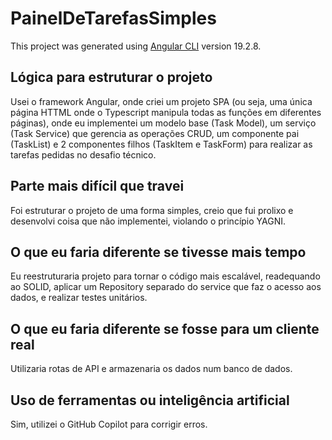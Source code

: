 # PainelDeTarefasSimples

This project was generated using [Angular CLI](https://github.com/angular/angular-cli) version 19.2.8.

## Lógica para estruturar o projeto
Usei o framework Angular, onde criei um projeto SPA (ou seja, uma única página HTTML onde o Typescript manipula todas as funções em diferentes páginas), onde eu implementei um modelo base (Task Model), um serviço (Task Service) que gerencia as operações CRUD, um componente pai (TaskList) e 2 componentes filhos (TaskItem e TaskForm) para realizar as tarefas pedidas no desafio técnico.

## Parte mais difícil que travei
Foi estruturar o projeto de uma forma simples, creio que fui prolixo e desenvolvi coisa que não implementei, violando o princípio YAGNI.

## O que eu faria diferente se tivesse mais tempo
Eu reestruturaria projeto para tornar o código mais escalável, readequando ao SOLID, aplicar um Repository separado do service que faz o acesso aos dados, e realizar testes unitários.

## O que eu faria diferente se fosse para um cliente real
Utilizaria rotas de API e armazenaria os dados num banco de dados.

## Uso de ferramentas ou inteligência artificial
Sim, utilizei o GitHub Copilot para corrigir erros.